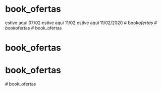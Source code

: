 # book_ofertas
 
estive aqui 07/02
estive aqui 11/02
estive aqui 11/02/2020
#   b o o k _ o f e r t a s  
 #   b o o k _ o f e r t a s  
 # book_ofertas
# book_ofertas
# book_ofertas
#   b o o k _ o f e r t a s  
 